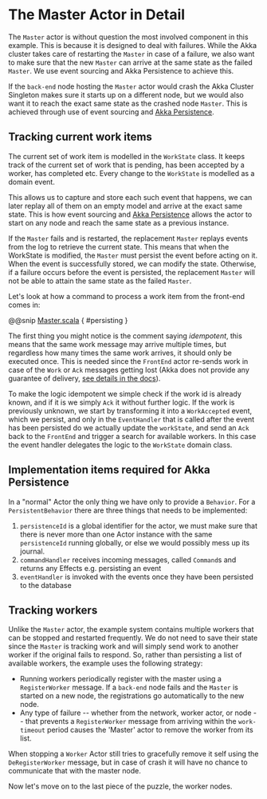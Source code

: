 # The Master Actor in Detail

The `Master` actor is without question the most involved component in this example. 
This is because it is designed to deal with failures. While the Akka cluster takes care of restarting the `Master` in case of a failure, we also want to make sure that the new `Master` can arrive at the same state as the failed `Master`. We use event sourcing and Akka Persistence to achieve this.

If the `back-end` node hosting the `Master` actor would crash the Akka Cluster Singleton makes sure it starts up on a different node, but we would also want it to reach the exact same state as the crashed node `Master`. This is achieved through use of event sourcing and [Akka Persistence](http://doc.akka.io/docs/akka/current/scala/persistence.html).

## Tracking current work items

The current set of work item is modelled in the `WorkState` class. It keeps track of the current set of work that is pending, has been accepted by a worker, has completed etc. Every change to the `WorkState` is modelled as a domain event.

This allows us to capture and store each such event that happens, we can later replay all of them on an empty model and 
arrive at the exact same state. This is how event sourcing and [Akka Persistence](http://doc.akka.io/docs/akka/current/scala/persistence.html) allows the actor to start on any node and reach the same state as a previous instance.

If the `Master` fails and is restarted, the replacement `Master` replays events from the log to retrieve the current state. This means that when the WorkState is modified, the `Master` must persist the event before acting on it. When the event is successfully stored, we can modify the state. Otherwise, if a failure occurs before the event is persisted, the replacement `Master` will not be able to attain the same state as the failed `Master`.

Let's look at how a command to process a work item from the front-end comes in:

@@snip [Master.scala]($g8src$/scala/worker/Master.scala) { #persisting }

The first thing you might notice is the comment saying _idempotent_, this means that the same work message may arrive multiple times, but regardless how many times the same work arrives, it should only be executed once. This is needed since the `FrontEnd` actor re-sends work in case of the `Work` or `Ack` messages getting lost (Akka does not provide any guarantee of delivery, [see details in the docs](http://doc.akka.io/docs/akka/current/scala/general/message-delivery-reliability.html#discussion-why-no-guaranteed-delivery-)).

To make the logic idempotent we simple check if the work id is already known, and if it is we simply `Ack` it without further logic. If the work is previously unknown, we start by transforming it into a `WorkAccepted` event, which we persist,  and only in the `EventHandler` that is called after the event has been persisted do we actually update the `workState`, and send an `Ack` back to the `FrontEnd` and trigger a search for available workers. In this case the event handler delegates the logic to the `WorkState` domain class. 

## Implementation items required for Akka Persistence

In a "normal" Actor the only thing we have only to provide a `Behavior`. For a `PersistentBehavior` 
there are three things that needs to be implemented:

 1. `persistenceId` is a global identifier for the actor, we must make sure that there is never more than one Actor instance with the same `persistenceId`  running globally, or else we would possibly mess up its journal.
 1. `commandHandler` receives incoming messages, called `Command`s and returns any Effects e.g. persisting an event
 1. `eventHandler` is invoked with the events once they have been persisted to the database

## Tracking workers

Unlike the `Master` actor, the example system contains multiple workers that can be stopped and restarted frequently. 
We do not need to save their state since the `Master` is tracking work and will simply send work to another worker 
if the original fails to respond. So, rather than persisting a list of available workers, the example uses the following 
strategy:

* Running workers periodically register with the master using a `RegisterWorker` message. 
  If a `back-end` node fails and the `Master` is started on a new node, the registrations go automatically to the new node.
* Any type of failure -- whether from the network, worker actor, or node -- that prevents a `RegisterWorker` 
  message from arriving within the `work-timeout` period causes the 'Master' actor to remove the worker from its list.

When stopping a `Worker` Actor still tries to gracefully remove it self using the `DeRegisterWorker` message, 
but in case of crash it will have no chance to communicate that with the master node.

Now let's move on to the last piece of the puzzle, the worker nodes.